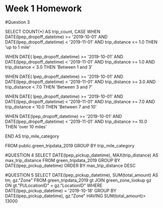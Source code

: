 # Week 1 Homework

#Question 3

SELECT COUNT(*) AS trip_count,
CASE
WHEN DATE(lpep_dropoff_datetime) >= '2019-10-01'
AND DATE(lpep_dropoff_datetime) < '2019-11-01' 
AND trip_distance <= 1.0
THEN 'up to 1 mile'

WHEN DATE(	lpep_dropoff_datetime) >= '2019-10-01'
AND DATE(lpep_dropoff_datetime) < '2019-11-01' 
AND trip_distance >= 1.0
AND trip_distance < 3.0
THEN 'Between 1 and 3'

WHEN DATE(	lpep_dropoff_datetime) >= '2019-10-01'
AND DATE(lpep_dropoff_datetime) < '2019-11-01' 
AND trip_distance >= 3.0
AND trip_distance < 7.0
THEN 'Between 3 and 7'

WHEN DATE(	lpep_dropoff_datetime) >= '2019-10-01'
AND DATE(lpep_dropoff_datetime) < '2019-11-01' 
AND trip_distance >= 7.0
AND trip_distance < 10.0
THEN 'Between 7 and 10'

WHEN DATE(lpep_dropoff_datetime) >= '2019-10-01'
AND DATE(lpep_dropoff_datetime) < '2019-11-01' 
AND trip_distance >= 10.0
THEN 'over 10 miles'

END AS trip_mile_category

FROM public.green_tripdata_2019
GROUP BY trip_mile_category



#QUESTION 4
SELECT DATE(lpep_pickup_datetime), MAX(trip_distance) AS max_trip_distance
FROM green_tripdata_2019
GROUP BY DATE(lpep_pickup_datetime)
ORDER BY max_trip_distance DESC

#QUESTION 5
SELECT DATE(lpep_pickup_datetime), SUM(total_amount) AS tm, gz."Zone"
FROM green_tripdata_2019 gt
JOIN green_zone_lookup gz
ON gt."PULocationID" = gz."LocationID"
WHERE DATE(lpep_pickup_datetime) = '2019-10-18'
GROUP BY DATE(lpep_pickup_datetime), gz."Zone"
HAVING SUM(total_amount)> 13000

